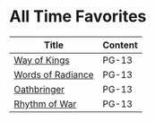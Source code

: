 # All Time Favorites


| Title | Content |
| ----- | ------- |
| [Way of Kings](Reviews/WayOfKings.md) | PG-13 |
| [Words of Radiance](Reviews/WordsOfRadiance.md) | PG-13 |
| [Oathbringer](Reviews/Oathbringer.md) | PG-13 |
| [Rhythm of War](Reviews/RhythmOfWar.md) | PG-13 |
